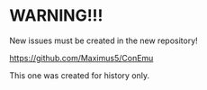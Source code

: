 # WARNING!!!

New issues must be created in the new repository!

https://github.com/Maximus5/ConEmu

This one was created for history only.
